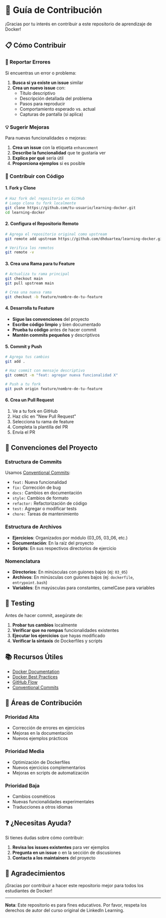 # 🤝 Guía de Contribución

¡Gracias por tu interés en contribuir a este repositorio de aprendizaje de Docker!

## 📋 Cómo Contribuir

### 🐛 Reportar Errores

Si encuentras un error o problema:

1. **Busca si ya existe un issue** similar
2. **Crea un nuevo issue** con:
   - Título descriptivo
   - Descripción detallada del problema
   - Pasos para reproducir
   - Comportamiento esperado vs. actual
   - Capturas de pantalla (si aplica)

### 💡 Sugerir Mejoras

Para nuevas funcionalidades o mejoras:

1. **Crea un issue** con la etiqueta `enhancement`
2. **Describe la funcionalidad** que te gustaría ver
3. **Explica por qué** sería útil
4. **Proporciona ejemplos** si es posible

### 🔧 Contribuir con Código

#### 1. Fork y Clone
```bash
# Haz fork del repositorio en GitHub
# Luego clona tu fork localmente
git clone https://github.com/tu-usuario/learning-docker.git
cd learning-docker
```

#### 2. Configura el Repositorio Remoto
```bash
# Agrega el repositorio original como upstream
git remote add upstream https://github.com/dhduartea/learning-docker.git

# Verifica los remotos
git remote -v
```

#### 3. Crea una Rama para tu Feature
```bash
# Actualiza tu rama principal
git checkout main
git pull upstream main

# Crea una nueva rama
git checkout -b feature/nombre-de-tu-feature
```

#### 4. Desarrolla tu Feature
- **Sigue las convenciones** del proyecto
- **Escribe código limpio** y bien documentado
- **Prueba tu código** antes de hacer commit
- **Mantén commits pequeños** y descriptivos

#### 5. Commit y Push
```bash
# Agrega tus cambios
git add .

# Haz commit con mensaje descriptivo
git commit -m "feat: agregar nueva funcionalidad X"

# Push a tu fork
git push origin feature/nombre-de-tu-feature
```

#### 6. Crea un Pull Request
1. Ve a tu fork en GitHub
2. Haz clic en "New Pull Request"
3. Selecciona tu rama de feature
4. Completa la plantilla del PR
5. Envía el PR

## 📝 Convenciones del Proyecto

### Estructura de Commits
Usamos [Conventional Commits](https://www.conventionalcommits.org/):

- `feat:` Nueva funcionalidad
- `fix:` Corrección de bug
- `docs:` Cambios en documentación
- `style:` Cambios de formato
- `refactor:` Refactorización de código
- `test:` Agregar o modificar tests
- `chore:` Tareas de mantenimiento

### Estructura de Archivos
- **Ejercicios**: Organizados por módulo (03_05, 03_06, etc.)
- **Documentación**: En la raíz del proyecto
- **Scripts**: En sus respectivos directorios de ejercicio

### Nomenclatura
- **Directorios**: En minúsculas con guiones bajos (ej: `03_05`)
- **Archivos**: En minúsculas con guiones bajos (ej: `dockerfile`, `entrypoint.bash`)
- **Variables**: En mayúsculas para constantes, camelCase para variables

## 🧪 Testing

Antes de hacer commit, asegúrate de:

1. **Probar tus cambios** localmente
2. **Verificar que no rompas** funcionalidades existentes
3. **Ejecutar los ejercicios** que hayas modificado
4. **Verificar la sintaxis** de Dockerfiles y scripts

## 📚 Recursos Útiles

- [Docker Documentation](https://docs.docker.com/)
- [Docker Best Practices](https://docs.docker.com/develop/dev-best-practices/)
- [GitHub Flow](https://guides.github.com/introduction/flow/)
- [Conventional Commits](https://www.conventionalcommits.org/)

## 🎯 Áreas de Contribución

### Prioridad Alta
- Corrección de errores en ejercicios
- Mejoras en la documentación
- Nuevos ejemplos prácticos

### Prioridad Media
- Optimización de Dockerfiles
- Nuevos ejercicios complementarios
- Mejoras en scripts de automatización

### Prioridad Baja
- Cambios cosméticos
- Nuevas funcionalidades experimentales
- Traducciones a otros idiomas

## ❓ ¿Necesitas Ayuda?

Si tienes dudas sobre cómo contribuir:

1. **Revisa los issues existentes** para ver ejemplos
2. **Pregunta en un issue** o en la sección de discusiones
3. **Contacta a los maintainers** del proyecto

## 🙏 Agradecimientos

¡Gracias por contribuir a hacer este repositorio mejor para todos los estudiantes de Docker!

---

**Nota**: Este repositorio es para fines educativos. Por favor, respeta los derechos de autor del curso original de LinkedIn Learning.

